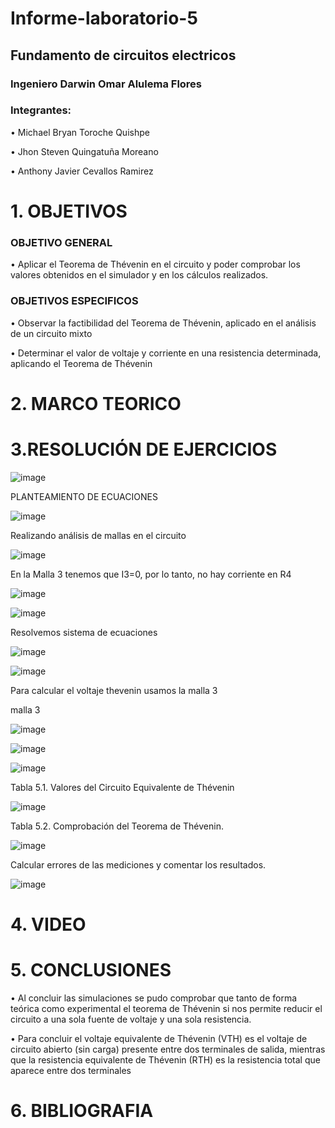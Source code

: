 # Informe-laboratorio-5

## Fundamento de circuitos electricos

### Ingeniero Darwin Omar Alulema Flores

### Integrantes:
•	Michael Bryan Toroche Quishpe 

•	Jhon Steven Quingatuña Moreano

•	 Anthony Javier Cevallos Ramirez

# 1. OBJETIVOS


### OBJETIVO GENERAL
•	Aplicar el Teorema de Thévenin en el circuito y poder comprobar los valores obtenidos en el simulador y en los cálculos realizados.

### OBJETIVOS ESPECIFICOS
•	Observar la factibilidad del Teorema de Thévenin, aplicado en el análisis de un circuito mixto

•	Determinar el valor de voltaje y corriente en una resistencia determinada, aplicando el Teorema de Thévenin




# 2. MARCO TEORICO




# 3.RESOLUCIÓN DE EJERCICIOS


![image](https://user-images.githubusercontent.com/116813974/210902679-6c201fd1-6654-47d3-9843-9130509c3a62.png)

PLANTEAMIENTO DE ECUACIONES

![image](https://user-images.githubusercontent.com/116813974/210902704-46287d91-54ad-41b9-a166-5723beb5990a.png)

Realizando análisis de mallas en el circuito

![image](https://user-images.githubusercontent.com/116813974/210902750-d4d15ecc-295d-4953-9c5f-dffd2d661425.png)

En la Malla 3 tenemos que I3=0, por lo tanto, no hay corriente en R4

![image](https://user-images.githubusercontent.com/116813974/210902799-243a8991-d724-4fe4-8533-fad2d04af5cc.png)

![image](https://user-images.githubusercontent.com/116813974/210902826-e77c6956-e7f2-4de9-a2b3-5cbdee969826.png)

Resolvemos sistema de ecuaciones

![image](https://user-images.githubusercontent.com/116813974/210902866-b61fc044-96a7-4f7c-b6f2-1e9db0a3cacc.png)

![image](https://user-images.githubusercontent.com/116813974/210902895-5cd99400-a9af-4c32-8b42-c6249f2fb917.png)

Para calcular el voltaje thevenin usamos la malla 3

malla 3

![image](https://user-images.githubusercontent.com/116813974/210902927-ee7a3fb1-aef0-44ec-bc84-d2db51a89ecb.png)

![image](https://user-images.githubusercontent.com/116813974/210902954-599f28df-b3a5-4ae9-a6b7-d04a176ec1ca.png)

![image](https://user-images.githubusercontent.com/116813974/210902981-aa3f1158-a8ab-451e-9537-4a3090281cd6.png)

Tabla 5.1. Valores del Circuito Equivalente de Thévenin

![image](https://user-images.githubusercontent.com/116813974/210903083-e3404845-7cdf-4e68-9936-a2d79189cea2.png)

Tabla 5.2. Comprobación del Teorema de Thévenin.

![image](https://user-images.githubusercontent.com/116813974/210903182-4fea0302-d546-4e34-932a-d1f73ca66cab.png)

Calcular errores de las mediciones y comentar los resultados.

![image](https://user-images.githubusercontent.com/116813974/210903245-7a1c9ed6-8b0c-4678-9ee2-30c424a783ac.png)




# 4. VIDEO


# 5. CONCLUSIONES
•	Al concluir las simulaciones se pudo comprobar que tanto de forma teórica como experimental el teorema de Thévenin si nos permite reducir el circuito a una sola fuente de voltaje y una sola resistencia.

•	Para concluir el voltaje equivalente de Thévenin (VTH) es el voltaje de circuito abierto (sin carga) presente entre dos terminales de salida, mientras que la resistencia equivalente de Thévenin (RTH) es la resistencia total que aparece entre dos terminales 



# 6. BIBLIOGRAFIA

